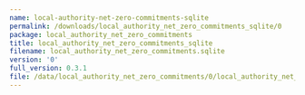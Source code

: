 ```yaml
---
name: local-authority-net-zero-commitments-sqlite
permalink: /downloads/local_authority_net_zero_commitments_sqlite/0
package: local_authority_net_zero_commitments
title: local_authority_net_zero_commitments_sqlite
filename: local_authority_net_zero_commitments.sqlite
version: '0'
full_version: 0.3.1
file: /data/local_authority_net_zero_commitments/0/local_authority_net_zero_commitments.sqlite
---
```

